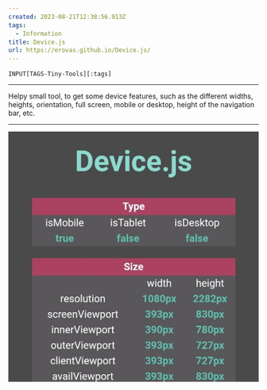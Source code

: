 ```yaml
---
created: 2023-08-21T12:38:56.913Z
tags: 
  - Information
title: Device.js
url: https://erovas.github.io/Device.js/
---
```

```meta-bind
INPUT[TAGS-Tiny-Tools][:tags]
```

___
Helpy small tool, to get some device features, such as the different widths, heights, orientation, full screen, mobile or desktop, height of the navigation bar, etc.
___

![](_attachments/device-js.jpg)
